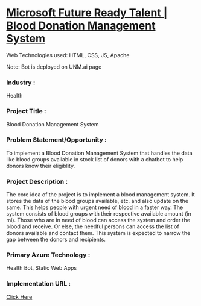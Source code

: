 # <a href="http://bloodstore.eastus.cloudapp.azure.com/index.html">Microsoft Future Ready Talent | Blood Donation Management System</a>

Web Technologies used: HTML, CSS, JS, Apache

Note: Bot is deployed on UNM.ai page

### Industry :
Health


### Project Title :
Blood Donation Management System


### Problem Statement/Opportunity :
To implement a Blood Donation Management System that handles the data like blood groups available in stock list of donors with a chatbot to help donors know their eligiblity.


### Project Description :
The core idea of the project is to implement a blood management system. It stores the data of the blood groups available, etc. and also update on the same. This helps people with urgent need of blood in a faster way. The system consists of blood groups with their respective available amount (in ml). Those who are in need of blood can access the system and order the blood and receive. Or else, the needful persons can access the list of donors available and contact them. This system is expected to narrow the gap between the donors and recipients. 


### Primary Azure Technology :
Health Bot, Static Web Apps

### Implementation URL :
<a href="https://www.youtube.com/watch?v=q92cBxe59Hs" target="_blank">Click Here</a>
